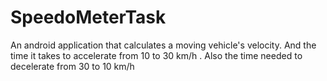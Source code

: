 # SpeedoMeterTask
An android application that calculates a moving vehicle's velocity. And the time it takes to accelerate from 10 to 30 km/h . Also the time needed to decelerate from 30  to 10 km/h 

